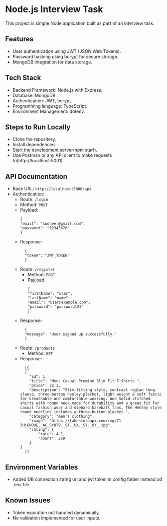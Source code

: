 # Node.js Interview Task
This project is simple Node application built as part of an interview task.

## Features
- User authentication using JWT (JSON Web Tokens).
- Password hashing using bcrypt for secure storage.
- MongoDB integration for data storage.

## Tech Stack
- Backend Framework: Node.js with Express.
- Database: MongoDB.
- Authentication: JWT, bcrypt.
- Programming language: TypeScript.
- Environment Management: dotenv.

## Steps to Run Locally
- Clone the repository.
- Install dependencies.
- Start the development server(npm start).
- Use Postman or any API client to make requests to(http://localhost:5001).

## API Documentation
- Base URL: ```http://localhost:5000/api```.
- Authentication:
    - Route: ```/login```
    - Method: ```POST```
    - Payload:
      ```
      {
      "email": "sudheer@gmail.com",
      "password": "12345678"
      }
      ```
  - Response:
    ```
      {
      "token": "JWT_TOKEN"
      }
    ```
  - Route: ```/register```
    - Method: ```POST```
    - Payload:
      ```
      {
      "firstName": "user",
      "lastName": "name"
      "email": "user@example.com",
      "password": "password123"
      }
      ```
  - Response:
    ```
      {
      "message": "User signed up successfully."
      }
    ```
  - Route: ```/products```
    - Method: ```GET```
  - Response:
    ```
      [{
      {
        "id": 1,
        "title": "Mens Casual Premium Slim Fit T-Shirts ",
        "price": 22.3,
        "description": "Slim-fitting style, contrast raglan long sleeve, three-button henley placket, light weight & soft fabric for breathable and comfortable wearing. And Solid stitched shirts with round neck made for durability and a great fit for casual fashion wear and diehard baseball fans. The Henley style round neckline includes a three-button placket.",
        "category": "men's clothing",
        "image": "https://fakestoreapi.com/img/71-3HjGNDUL._AC_SY879._SX._UX._SY._UY_.jpg",
        "rating": {
            "rate": 4.1,
            "count": 259
        }
    }
      }]
    ```
## Environment Variables
- Added DB connection string url and jwt token in config folder instead od .env file.


## Known Issues
- Token expiration not handled dynamically.
- No validation implemented for user inputs.
